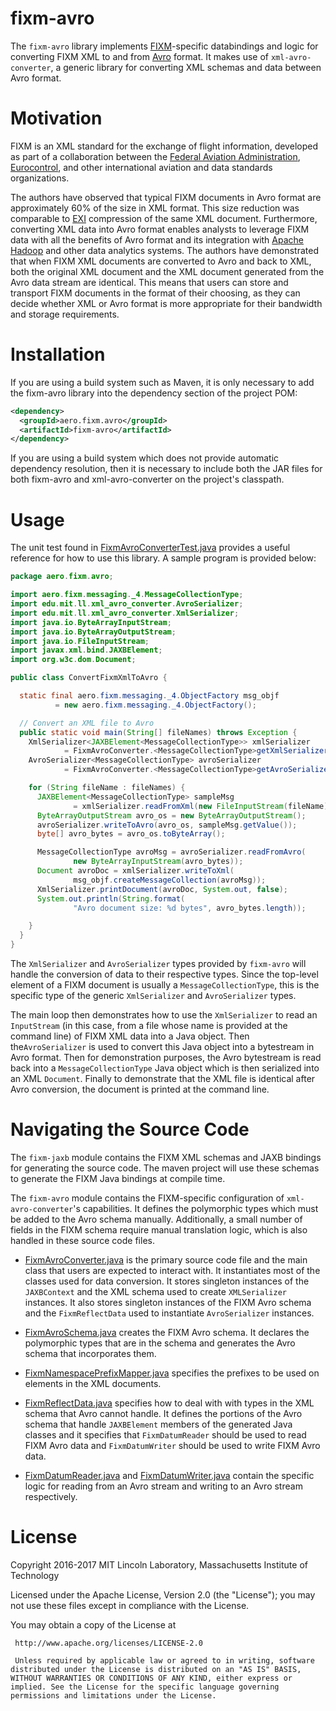 # fixm-avro

The `fixm-avro` library implements [FIXM]-specific databindings and logic for converting FIXM XML to and from [Avro] format. It makes use of `xml-avro-converter`, a generic library for converting XML schemas and data between Avro format.

[FIXM]: https://fixm.aero/
[Avro]: https://avro.apache.org/

# Motivation

FIXM is an XML standard for the exchange of flight information, developed as part of a collaboration between the [Federal Aviation Administration], [Eurocontrol], and other international aviation and data standards organizations.

[Federal Aviation Administration]: https://www.faa.gov/
[Eurocontrol]: https://www.eurocontrol.int/

The authors have observed that typical FIXM documents in Avro format are approximately 60% of the size in XML format. This size reduction was comparable to [EXI] compression of the same XML document. Furthermore, converting XML data into Avro format enables analysts to leverage FIXM data with all the benefits of Avro format and its integration with [Apache Hadoop] and other data analytics systems. The authors have demonstrated that when FIXM XML documents are converted to Avro and back to XML, both the original XML document and the XML document generated from the Avro data stream are identical. This means that users can store and transport FIXM documents in the format of their choosing, as they can decide whether XML or Avro format is more appropriate for their bandwidth and storage requirements.

[EXI]: https://www.w3.org/XML/EXI/
[Apache Hadoop]: https://hadoop.apache.org/

# Installation

If you are using a build system such as Maven, it is only necessary to add the fixm-avro library into the dependency section of the project POM:

```xml
<dependency>
  <groupId>aero.fixm.avro</groupId>
  <artifactId>fixm-avro</artifactId>
</dependency>
```

If you are using a build system which does not provide automatic dependency resolution, then it is necessary to include both the JAR files for both fixm-avro and xml-avro-converter on the project's classpath.

# Usage

The unit test found in [FixmAvroConverterTest.java](fixm-avro/src/test/java/aero/fixm/avro/FixmAvroConverterTest.java) provides a useful reference for how to use this library. A sample program is provided below:

```java
package aero.fixm.avro;

import aero.fixm.messaging._4.MessageCollectionType;
import edu.mit.ll.xml_avro_converter.AvroSerializer;
import edu.mit.ll.xml_avro_converter.XmlSerializer;
import java.io.ByteArrayInputStream;
import java.io.ByteArrayOutputStream;
import java.io.FileInputStream;
import javax.xml.bind.JAXBElement;
import org.w3c.dom.Document;

public class ConvertFixmXmlToAvro {

  static final aero.fixm.messaging._4.ObjectFactory msg_objf
          = new aero.fixm.messaging._4.ObjectFactory();

  // Convert an XML file to Avro
  public static void main(String[] fileNames) throws Exception {
    XmlSerializer<JAXBElement<MessageCollectionType>> xmlSerializer
            = FixmAvroConverter.<MessageCollectionType>getXmlSerializer();
    AvroSerializer<MessageCollectionType> avroSerializer
            = FixmAvroConverter.<MessageCollectionType>getAvroSerializer();

    for (String fileName : fileNames) {
      JAXBElement<MessageCollectionType> sampleMsg
              = xmlSerializer.readFromXml(new FileInputStream(fileName));
      ByteArrayOutputStream avro_os = new ByteArrayOutputStream();
      avroSerializer.writeToAvro(avro_os, sampleMsg.getValue());
      byte[] avro_bytes = avro_os.toByteArray();

      MessageCollectionType avroMsg = avroSerializer.readFromAvro(
              new ByteArrayInputStream(avro_bytes));
      Document avroDoc = xmlSerializer.writeToXml(
              msg_objf.createMessageCollection(avroMsg));
      XmlSerializer.printDocument(avroDoc, System.out, false);
      System.out.println(String.format(
              "Avro document size: %d bytes", avro_bytes.length));

    }
  }
}
```

The ``XmlSerializer`` and ``AvroSerializer`` types provided by ``fixm-avro`` will handle the conversion of data to their respective types. Since the top-level element of a FIXM document is usually a ``MessageCollectionType``, this is the specific type of the generic ``XmlSerializer`` and ``AvroSerializer`` types.

The main loop then demonstrates how to use the ``XmlSerializer`` to read an ``InputStream`` (in this case, from a file whose name is provided at the command line) of FIXM XML data into a Java object. Then the``AvroSerializer`` is used to convert this Java object into a bytestream in Avro format. Then for demonstration purposes, the Avro bytestream is read back into a ``MessageCollectionType`` Java object which is then serialized into an XML ``Document``. Finally to demonstrate that the XML file is identical after Avro conversion, the document is printed at the command line.

# Navigating the Source Code

The `fixm-jaxb` module contains the FIXM XML schemas and JAXB bindings for generating the source code. The maven project will use these schemas to generate the FIXM Java bindings at compile time.

The `fixm-avro` module contains the FIXM-specific configuration of `xml-avro-converter`'s  capabilities. It defines the polymorphic types which must be added to the Avro schema manually. Additionally, a small number of fields in the FIXM schema require manual translation logic, which is also handled in these source code files.

* [FixmAvroConverter.java] is the primary source code file and the main class that users are expected to interact with. It instantiates most of the classes used for data conversion. It stores singleton instances of the `JAXBContext` and the XML schema used to create `XMLSerializer` instances. It also stores singleton instances of the FIXM Avro schema and the `FixmReflectData` used to instantiate `AvroSerializer` instances.

* [FixmAvroSchema.java] creates the FIXM Avro schema. It declares the polymorphic types that are in the schema and generates the Avro schema that incorporates them.

* [FixmNamespacePrefixMapper.java] specifies the prefixes to be used on elements in the XML documents.

* [FixmReflectData.java] specifies how to deal with with types in the XML schema that Avro cannot handle. It defines the portions of the Avro schema that handle `JAXBElement` members of the generated Java classes and it specifies that `FixmDatumReader` should be used to read FIXM Avro data and `FixmDatumWriter` should be used to write FIXM Avro data.

* [FixmDatumReader.java] and [FixmDatumWriter.java] contain the specific logic for reading from an Avro stream and writing to an Avro stream respectively.

[FixmAvroConverter.java]: fixm-avro/src/main/java/aero/fixm/avro/FixmAvroConverter.java
[FixmAvroSchema.java]: fixm-avro/src/main/java/aero/fixm/avro/FixmAvroSchema.java
[FixmNamespacePrefixMapper.java]: fixm-avro/src/main/java/aero/fixm/avro/FixmNamespacePrefixMapper.java
[FixmReflectData.java]: fixm-avro/src/main/java/aero/fixm/avro/FixmReflectData.java
[FixmDatumWriter.java]: fixm-avro/src/main/java/aero/fixm/avro/FixmDatumWriter.java
[FixmDatumReader.java]: fixm-avro/src/main/java/aero/fixm/avro/FixmDatumReader.java

# License

Copyright 2016-2017 MIT Lincoln Laboratory, Massachusetts Institute of Technology

Licensed under the Apache License, Version 2.0 (the "License"); you may not use these files except in compliance with the License.

You may obtain a copy of the License at

     http://www.apache.org/licenses/LICENSE-2.0

     Unless required by applicable law or agreed to in writing, software distributed under the License is distributed on an "AS IS" BASIS, WITHOUT WARRANTIES OR CONDITIONS OF ANY KIND, either express or implied. See the License for the specific language governing permissions and limitations under the License.

